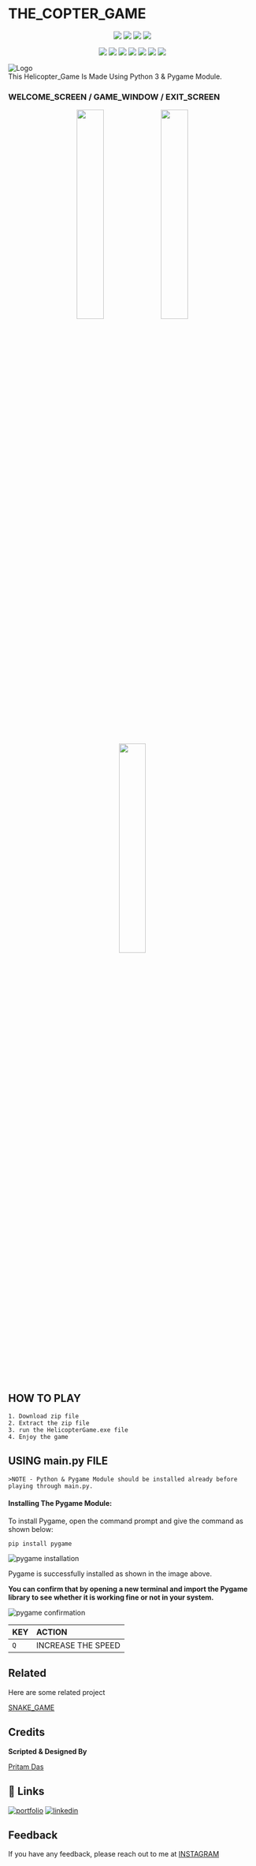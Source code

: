 

# THE_COPTER_GAME


<p align="center">
<a href="https://github.com/hacker-404-error/SnakeGame"><img src="https://badges.frapsoft.com/os/v1/open-source.svg?v=103"></a>
<a href="https://github.com/hacker-404-error/SnakeGame"><img src="https://img.shields.io/badge/Built%20by-developers%20%3C%2F%3E-0059b3"></a>
<a href="https://github.com/hacker-404-error/SnakeGame"><img src="https://img.shields.io/static/v1.svg?label=Contributions&message=Welcome&color=yellow"></a>
<a href="https://github.com/smaranjitghose/"><img src="https://img.shields.io/badge/Maintained%3F-yes-brightgreen.svg?v=103"></a>
</p>
<p align="center">
<a href="https://github.com/hacker-404-error/SnakeGame/graphs/contributors"><img src="https://img.shields.io/github/contributors/hacker-404-error/SnakeGame?color=brightgreen"></a>
<a href="https://github.com/hacker-404-error/SnakeGame/stargazers"><img src="https://img.shields.io/github/stars/hacker-404-error/SnakeGame?color=0059b3"></a>
<a href="https://github.com/hacker-404-error/SnakeGame/network/members"><img src="https://img.shields.io/github/forks/hacker-404-error/SnakeGame?color=yellow"></a>
<a href="https://github.com/hacker-404-error/SnakeGame/issues"><img src="https://img.shields.io/github/issues/hacker-404-error/SnakeGame?color=0059b3"></a>
<a href="https://github.com/hacker-404-error/SnakeGame/issues?q=is%3Aissue+is%3Aclosed"><img src="https://img.shields.io/github/issues-closed-raw/hacker-404-error/SnakeGame?color=yellow"></a>
<a href="https://github.com/hacker-404-error/SnakeGame/pulls"><img src="https://img.shields.io/github/issues-pr/hacker-404-error/SnakeGame?color=brightgreen"></a>
<a href="https://github.com/hacker-404-error/SnakeGame/pulls?q=is%3Apr+is%3Aclosed"><img src="https://img.shields.io/github/issues-pr-closed-raw/hacker-404-error/SnakeGame?color=0059b3"></a>
</p>



![Logo](https://i.ibb.co/RQfTqds/BIRD.png)          
This Helicopter_Game Is Made Using Python 3 & Pygame Module.


### WELCOME_SCREEN / GAME_WINDOW / EXIT_SCREEN
<p align="center" width="100%">
    <img width="33%" src="https://i.ibb.co/CVgzdkb/front.png"> 
    <img width="33%" src="https://i.ibb.co/YhLB7cV/game.png"> 
    <img width="33%" src="https://i.ibb.co/NNQB0Ly/back.png"> 
</p>



## HOW TO PLAY
    1. Download zip file
    2. Extract the zip file
    3. run the HelicopterGame.exe file
    4. Enjoy the game
    
    

## USING main.py FILE
    >NOTE - Python & Pygame Module should be installed already before playing through main.py.



#### Installing The Pygame Module:

To install Pygame, open the command prompt and give the command as shown below:

```
pip install pygame
```

![pygame installation](https://media.geeksforgeeks.org/wp-content/uploads/20210415121952/WhatsAppImage20210415at121530PM.jpeg)

Pygame is successfully installed as shown in the image above.

**You can confirm that by opening a new terminal and import the Pygame library to see whether it is working fine or not in your system.**

![pygame confirmation](https://media.geeksforgeeks.org/wp-content/uploads/20210415121950/WhatsAppImage20210415at121849PM.jpeg)


| KEY | ACTION              |
| :-------- |  :------------------------- |
| `Q` |INCREASE THE SPEED  |



## Related

Here are some related project

[ SNAKE_GAME ](https://github.com/hacker-404-error/SnakeGame)


## Credits

**Scripted & Designed By**

[Pritam Das](https://github.com/hacker-404-error)


## 🔗 Links
[![portfolio](https://img.shields.io/badge/my_portfolio-000?style=for-the-badge&logo=ko-fi&logoColor=white)](https://github.com/hacker-404-error/THE_COPTER_GAME)
[![linkedin](https://img.shields.io/badge/linkedin-0A66C2?style=for-the-badge&logo=linkedin&logoColor=white)](https://www.linkedin.com/in/pritam-das-7489ab223/)



## Feedback 
If you have any feedback, please reach out to me at [INSTAGRAM ](https://www.instagram.com/pritamdays/)


